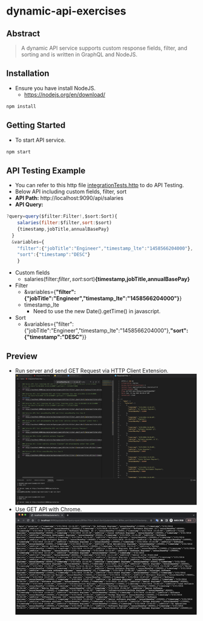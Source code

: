 # dynamic-api-exercises

## Abstract
> A dynamic API service supports custom response fields, filter, and sorting and is written in GraphQL and NodeJS.

## Installation
- Ensure you have install NodeJS.
  - https://nodejs.org/en/download/
```bash
npm install
```

## Getting Started
- To start API service.
```bash
npm start
```

## API Testing Example
- You can refer to this http file [integrationTests.http](./src/tests/integrationTests.http) to do API Testing.
- Below API including custom fields, filter, sort
- **API Path:** http://localhost:9090/api/salaries
- **API Query:** 
```js
?query=query($filter:Filter!,$sort:Sort){
    salaries(filter:$filter,sort:$sort)
    {timestamp,jobTitle,annualBasePay}
  }
  &variables={
    "filter":{"jobTitle":"Engineer","timestamp_lte":"1458566204000"},
    "sort":{"timestamp":"DESC"}
    }
```
- Custom fields
  - salaries(filter:$filter,sort:$sort)**{timestamp,jobTitle,annualBasePay}**
- Filter
  - &variables={**"filter":{"jobTitle":"Engineer","timestamp_lte":"1458566204000"}**}
  - timestamp_lte
    - Need to use the new Date().getTime() in javascript.
- Sort
  - &variables={"filter":{"jobTitle":"Engineer","timestamp_lte":"1458566204000"},**"sort":{"timestamp":"DESC"**}}

## Preview
- Run server and send GET Request via HTTP Client Extension.
![StartServerAndInvokeAPI](./src/preview/StartServerAndInvokeAPI.png)
- Use GET API with Chrome.
![InvokeAPIwithChrome](./src/preview/InvokeAPIwithChrome.png)